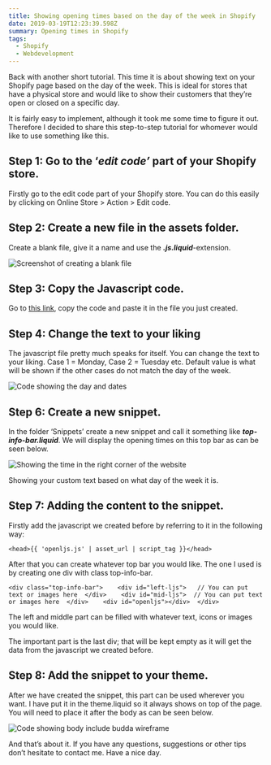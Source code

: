 ```yaml
---
title: Showing opening times based on the day of the week in Shopify
date: 2019-03-19T12:23:39.598Z
summary: Opening times in Shopify
tags:
  - Shopify
  - Webdevelopment
---
```


Back with another short tutorial. This time it is about showing text on your Shopify page based on the day of the week. This is ideal for stores that have a physical store and would like to show their customers that they’re open or closed on a specific day.

It is fairly easy to implement, although it took me some time to figure it out. Therefore I decided to share this step-to-step tutorial for whomever would like to use something like this.

## Step 1: Go to the ‘_edit code’_ part of your Shopify store.

Firstly go to the edit code part of your Shopify store. You can do this easily by clicking on Online Store > Action > Edit code.

## Step 2: Create a new file in the assets folder.

Create a blank file, give it a name and use the **_.js.liquid_**\-extension.

![Screenshot of creating a blank file](/Users/pherkan/portfolio/src/assets/img/openingtimes1.png)

## Step 3: Copy the Javascript code.

Go to [this link](https://gist.github.com/pherkan/c036fcfc88eba577515c528cdf57404c), copy the code and paste it in the file you just created.

## Step 4: Change the text to your liking

The javascript file pretty much speaks for itself. You can change the text to your liking. Case 1 = Monday, Case 2 = Tuesday etc. Default value is what will be shown if the other cases do not match the day of the week.

![Code showing the day and dates](/Users/pherkan/portfolio/src/assets/img/openingtimes2.png)

## **Step 6: Create a new snippet.**

In the folder ‘Snippets’ create a new snippet and call it something like **_top-info-bar.liquid_**. We will display the opening times on this top bar as can be seen below.

![Showing the time in the right corner of the website](/Users/pherkan/portfolio/src/assets/img/openingtimes3.png)

Showing your custom text based on what day of the week it is.

## Step 7: Adding the content to the snippet.

Firstly add the javascript we created before by referring to it in the following way:

```
<head>{{ 'openljs.js' | asset_url | script_tag }}</head>
```

After that you can create whatever top bar you would like. The one I used is by creating one div with class top-info-bar.

```
<div class="top-info-bar">    <div id="left-ljs">   // You can put text or images here  </div>    <div id="mid-ljs">  // You can put text or images here  </div>    <div id="openljs"></div>  </div>
```

The left and middle part can be filled with whatever text, icons or images you would like.

The important part is the last div; that will be kept empty as it will get the data from the javascript we created before.

## **Step 8: Add the snippet to your theme.**

After we have created the snippet, this part can be used wherever you want. I have put it in the theme.liquid so it always shows on top of the page. You will need to place it after the body as can be seen below.

![Code showing body include budda wireframe](/Users/pherkan/portfolio/src/assets/img/openingtimes4.png)

And that’s about it. If you have any questions, suggestions or other tips don’t hesitate to contact me. Have a nice day.